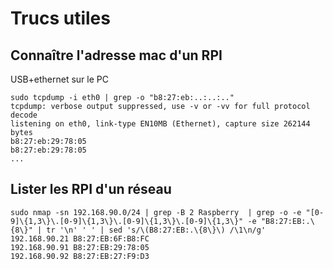 # Trucs utiles

## Connaître l'adresse mac d'un RPI

USB+ethernet sur le PC

```
sudo tcpdump -i eth0 | grep -o "b8:27:eb:..:..:.."
tcpdump: verbose output suppressed, use -v or -vv for full protocol decode
listening on eth0, link-type EN10MB (Ethernet), capture size 262144 bytes
b8:27:eb:29:78:05
b8:27:eb:29:78:05
...
```
## Lister les RPI d'un réseau

```
sudo nmap -sn 192.168.90.0/24 | grep -B 2 Raspberry  | grep -o -e "[0-9]\{1,3\}\.[0-9]\{1,3\}\.[0-9]\{1,3\}\.[0-9]\{1,3\}" -e "B8:27:EB:.\{8\}" | tr '\n' ' ' | sed 's/\(B8:27:EB:.\{8\}\) /\1\n/g'
192.168.90.21 B8:27:EB:6F:B8:FC
192.168.90.91 B8:27:EB:29:78:05
192.168.90.92 B8:27:EB:27:F9:D3
```
